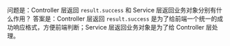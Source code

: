 问题是：Controller 层返回 `result.success` 和 Service 层返回业务对象分别有什么作用？
答案是：Controller 层返回 `result.success` 是为了给前端一个统一的成功响应格式，方便前端判断；Service 层返回业务对象是为了给 Controller 层处理。